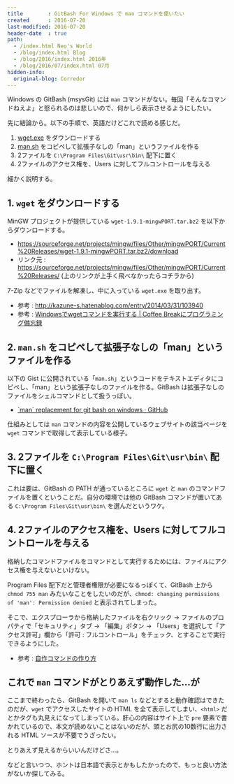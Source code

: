 ```yaml
---
title        : GitBash For Windows で man コマンドを使いたい
created      : 2016-07-20
last-modified: 2016-07-20
header-date  : true
path:
  - /index.html Neo's World
  - /blog/index.html Blog
  - /blog/2016/index.html 2016年
  - /blog/2016/07/index.html 07月
hidden-info:
  original-blog: Corredor
---
```


Windows の GitBash (msysGit) には `man` コマンドがない。毎回「そんなコマンドねえよ」と怒られるのは悲しいので、何かしら表示させるようにしたい。

先に結論から。以下の手順で、英語だけどこれで読める感じだ。

1. [wget.exe](https://sourceforge.net/projects/mingw/files/Other/mingwPORT/Current%20Releases/wget-1.9.1-mingwPORT.tar.bz2/download) をダウンロードする
2. [man.sh](https://gist.github.com/lkptrzk/3657247) をコピペして拡張子なしの「man」というファイルを作る
3. 2ファイルを `C:\Program Files\Git\usr\bin\` 配下に置く
4. 2ファイルのアクセス権を、Users に対してフルコントロールを与える

細かく説明する。

## 1. `wget` をダウンロードする

MinGW プロジェクトが提供している `wget-1.9.1-mingwPORT.tar.bz2` を以下からダウンロードする。

- <https://sourceforge.net/projects/mingw/files/Other/mingwPORT/Current%20Releases/wget-1.9.1-mingwPORT.tar.bz2/download>
- リンク元 : <https://sourceforge.net/projects/mingw/files/Other/mingwPORT/Current%20Releases/> (上のリンクが上手く飛べなかったらコチラから)

7-Zip などでファイルを解凍し、中に入っている `wget.exe` を取り出す。

- 参考 : <http://kazune-s.hatenablog.com/entry/2014/03/31/103940>
- 参考 : [Windowsでwgetコマンドを実行する | Coffee Breakにプログラミング備忘録](http://to-developer.com/blog/?p=1266)

## 2. `man.sh` をコピペして拡張子なしの「man」というファイルを作る

以下の Gist に公開されている「`man.sh`」というコードをテキストエディタにコピペし、「man」という拡張子なしのファイルを作る。GitBash は拡張子なしのファイルをシェルコマンドとして扱うっぽい。

- [\`man\` replacement for git bash on windows · GitHub](https://gist.github.com/lkptrzk/3657247)

仕組みとしては `man` コマンドの内容を公開しているウェブサイトの該当ページを `wget` コマンドで取得して表示している様子。

## 3. 2ファイルを `C:\Program Files\Git\usr\bin\` 配下に置く

これは要は、GitBash の PATH が通っているところに `wget` と `man` のコマンドファイルを置くということだ。自分の環境では他の GitBash コマンドが置いてある `C:\Program Files\Git\usr\bin\` を選んだというワケ。

## 4. 2ファイルのアクセス権を、Users に対してフルコントロールを与える

格納したコマンドファイルをコマンドとして実行するためには、ファイルにアクセス権を与えないといけない。

Program Files 配下だと管理者権限が必要になるっぽくて、GitBash 上から `chmod 755 man` みたいなことをしたいのだが、`chmod: changing permissions of 'man': Permission denied` と表示されてしまった。

そこで、エクスプローラから格納したファイルを右クリック → ファイルのプロパティで「セキュリティ」タブ → 「編集」ボタン → 「Users」を選択して「アクセス許可」欄から「許可 : フルコントロール」をチェック、とすることで実行できるようにした。

- 参考 : [自作コマンドの作り方](http://qiita.com/b4b4r07/items/129f11c80aa34479b764)

## これで `man` コマンドがとりあえず動作した…が

ここまで終わったら、GitBash を開いて `man ls` などとすると動作確認はできたのだが、`wget` でアクセスしたサイトの HTML を全て表示してしまい、`<html>` だとかタグも丸見えになってしまっている。肝心の内容はサイト上で `pre` 要素で書かれているので、本文が読めないことはないのだが、頭とお尻の10数行に出力される HTML ソースが不要でうざったい。

とりあえず見えるからいいんだけどさ…。

などと言いつつ、ホントは日本語で表示とかもしたかったので、もっと良い方法がないか探してみる。
